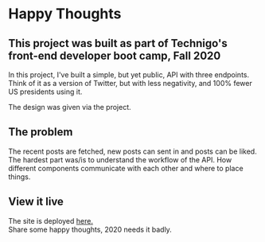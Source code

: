 # Happy Thoughts

## This project was built as part of Technigo's front-end developer boot camp, Fall 2020

In this project, I've built a simple, but yet public, API with three endpoints. Think of it as a version of Twitter, but with less negativity, and 100% fewer US presidents using it.

The design was given via the project.

## The problem

The recent posts are fetched, new posts can sent in and posts can be liked.
The hardest part was/is to understand the workflow of the API. How different components communicate with each other and where to place things.

## View it live

The site is deployed <a href="https://silly-carson-4bd53e.netlify.app">here.</a>  
Share some happy thoughts, 2020 needs it badly.
